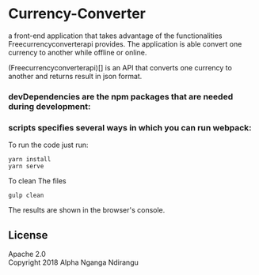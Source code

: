 # Currency-Converter

a front-end application that takes advantage of the functionalities Freecurrencyconverterapi provides. The application is able convert one currency to another while offline or online.

(Freecurrencyconverterapi)[] is an API that converts one currency to another and returns result in json format.

### devDependencies are the npm packages that are needed during development:

### scripts specifies several ways in which you can run webpack:

To run the code just run:

```
yarn install
yarn serve
```

To clean The files

```
gulp clean
```

The results are shown in the browser's console.

## License

Apache 2.0  
Copyright 2018 Alpha Nganga Ndirangu

<!-- // "babel-cli": "^6.26.0",
    // "babel-core": "^6.26.3",
    // "babel-loader": "^7.1.4",
    // "babel-preset-env": "^1.7.0",
    // "babel-preset-stage-2": "^6.24.1",
    // "live-server": "^1.2.0",
    // "lodash": "^4.17.10",
    // "webpack": "^4.12.0",
    // "webpack-cli": "^3.0.7" -->
